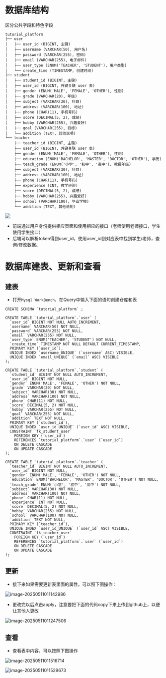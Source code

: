 # 数据库结构

区分公共字段和特色字段

```
tutorial_platform
├── user
│   ├── user_id (BIGINT, 主键)
│   ├── username (VARCHAR(50), 用户名)
│   ├── password (VARCHAR(255), 密码)
│   ├── email (VARCHAR(255), 电子邮件)
│   ├── user_type (ENUM('TEACHER', 'STUDENT'), 用户类型)
│   └── create_time (TIMESTAMP, 创建时间)
├── student
│   ├── student_id (BIGINT, 主键)
│   ├── user_id (BIGINT, 外键关联 user 表)
│   ├── gender (ENUM('MALE', 'FEMALE', 'OTHER'), 性别)
│   ├── grade (VARCHAR(20), 年级)
│   ├── subject (VARCHAR(30), 科目)
│   ├── address (VARCHAR(100), 地址)
│   ├── phone (CHAR(11), 手机号码)
│   ├── score (DECIMAL(5, 2), 成绩)
│   ├── hobby (VARCHAR(255), 兴趣爱好)
│   ├── goal (VARCHAR(255), 目标)
│   └── addition (TEXT, 其他说明)
└── teacher
    ├── teacher_id (BIGINT, 主键)
    ├── user_id (BIGINT, 外键关联 user 表)
    ├── gender (ENUM('MALE', 'FEMALE', 'OTHER'), 性别)
    ├── education (ENUM('BACHELOR', 'MASTER', 'DOCTOR', 'OTHER'), 学历)
    ├── teach_grade (ENUM('小学', '初中', '高中'), 教授年级)
    ├── subject (VARCHAR(30), 科目)
    ├── address (VARCHAR(100), 地址)
    ├── phone (CHAR(11), 手机号码)
    ├── experience (INT, 教学经验)
    ├── score (DECIMAL(5, 2), 成绩)
    ├── hobby (VARCHAR(255), 兴趣爱好)
    ├── school (VARCHAR(100), 毕业学校)
    └── addition (TEXT, 其他说明)
```

![](assets/数据库.png)

* 前端通过用户身份提供相应页面和使用相应的接口（老师使用老师接口，学生使用学生接口）
* 后端可以解析token得到user_id，使用user_id到对应表中找到学生/老师，查询/修改数据。

# 数据库建表、更新和查看

## 建表

* 打开`Mysql WorkBench`，在Query中输入下面的语句创建仓库和表

```mysql
CREATE SCHEMA `tutorial_platform` ;

CREATE TABLE `tutorial_platform`.`user` (
  `user_id` BIGINT NOT NULL AUTO_INCREMENT,
  `username` VARCHAR(50) NOT NULL,
  `password` VARCHAR(255) NOT NULL,
  `email` VARCHAR(255) NOT NULL,
  `user_type` ENUM('TEACHER', 'STUDENT') NOT NULL,
  `create_time` TIMESTAMP NOT NULL DEFAULT CURRENT_TIMESTAMP,
  PRIMARY KEY (`user_id`),
  UNIQUE INDEX `username_UNIQUE` (`username` ASC) VISIBLE,
  UNIQUE INDEX `email_UNIQUE` (`email` ASC) VISIBLE
);

CREATE TABLE `tutorial_platform`.`student` (
  `student_id` BIGINT NOT NULL AUTO_INCREMENT,
  `user_id` BIGINT NOT NULL,
  `gender` ENUM('MALE', 'FEMALE', 'OTHER') NOT NULL,
  `grade` VARCHAR(20) NOT NULL,
  `subject` VARCHAR(30) NOT NULL,
  `address` VARCHAR(100) NOT NULL,
  `phone` CHAR(11) NOT NULL,
  `score` DECIMAL(5, 2) NOT NULL,
  `hobby` VARCHAR(255) NOT NULL,
  `goal` VARCHAR(255) NOT NULL,
  `addition` TEXT NOT NULL,
  PRIMARY KEY (`student_id`),
  UNIQUE INDEX `user_id_UNIQUE` (`user_id` ASC) VISIBLE,
  CONSTRAINT `fk_student_user`
    FOREIGN KEY (`user_id`)
    REFERENCES `tutorial_platform`.`user` (`user_id`)
    ON DELETE CASCADE
    ON UPDATE CASCADE
);

CREATE TABLE `tutorial_platform`.`teacher` (
  `teacher_id` BIGINT NOT NULL AUTO_INCREMENT,
  `user_id` BIGINT NOT NULL,
  `gender` ENUM('MALE', 'FEMALE', 'OTHER') NOT NULL,
  `education` ENUM('BACHELOR', 'MASTER', 'DOCTOR', 'OTHER') NOT NULL,
  `teach_grade` ENUM('小学', '初中', '高中') NOT NULL,
  `subject` VARCHAR(30) NOT NULL,
  `address` VARCHAR(100) NOT NULL,
  `phone` CHAR(11) NOT NULL,
  `experience` INT NOT NULL,
  `score` DECIMAL(5, 2) NOT NULL,
  `hobby` VARCHAR(255) NOT NULL,
  `school` VARCHAR(100) NOT NULL,
  `addition` TEXT NOT NULL,
  PRIMARY KEY (`teacher_id`),
  UNIQUE INDEX `user_id_UNIQUE` (`user_id` ASC) VISIBLE,
  CONSTRAINT `fk_teacher_user`
    FOREIGN KEY (`user_id`)
    REFERENCES `tutorial_platform`.`user` (`user_id`)
    ON DELETE CASCADE
    ON UPDATE CASCADE
);
```



## 更新

* 接下来如果需要更新表里面的属性，可以照下图操作：

![image-20250511011142986](assets/image-20250511011142986.png)

* 更改完以后点击apply，注意要把下面的代码copy下来上传到github上，以便让其他人更改

![image-20250511011247506](assets/image-20250511011247506.png)

## 查看

* 查看表中内容，可以按照下图操作

![image-20250511011516714](assets/image-20250511011516714.png)

![image-20250511011529673](assets/image-20250511011529673.png)





